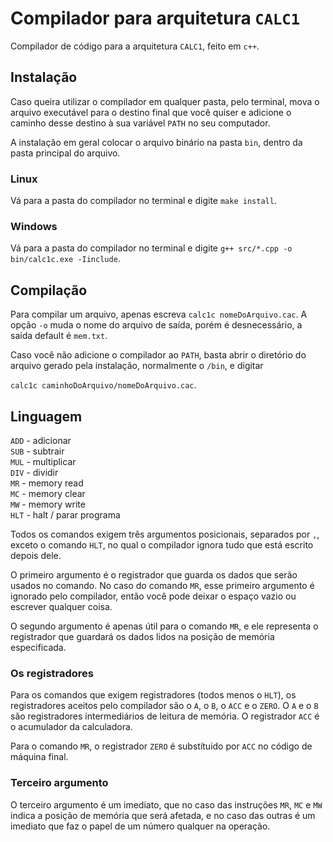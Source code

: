 # Compilador para arquitetura `CALC1`

Compilador de código para a arquitetura `CALC1`, feito em `c++`.

## Instalação

Caso queira utilizar o compilador em qualquer pasta, pelo terminal, mova o arquivo executável para o destino final que você quiser e adicione o caminho desse destino à sua variável `PATH` no seu computador.

A instalação em geral colocar o arquivo binário na pasta `bin`, dentro da pasta principal do arquivo.

### Linux

Vá para a pasta do compilador no terminal e digite `make install`.

### Windows

Vá para a pasta do compilador no terminal e digite `g++ src/*.cpp -o bin/calc1c.exe -Iinclude`.

## Compilação

Para compilar um arquivo, apenas escreva `calc1c nomeDoArquivo.cac`. A opção `-o` muda o nome do arquivo de saída, porém é desnecessário, a saída default é `mem.txt`.

Caso você não adicione o compilador ao `PATH`, basta abrir o diretório do arquivo gerado pela instalação, normalmente o `/bin`, e digitar

`calc1c caminhoDoArquivo/nomeDoArquivo.cac`.

## Linguagem

`ADD` - adicionar  
`SUB` - subtrair  
`MUL` - multiplicar  
`DIV` - dividir  
`MR` - memory read  
`MC` - memory clear  
`MW` - memory write  
`HLT` - halt / parar programa

Todos os comandos exigem três argumentos posicionais, separados por `,`, exceto o comando `HLT`, no qual o compilador ignora tudo que está escrito depois dele.

O primeiro argumento é o registrador que guarda os dados que serão usados no comando. No caso do comando `MR`, esse primeiro argumento é ignorado pelo compilador, então você pode deixar o espaço vazio ou escrever qualquer coisa.

O segundo argumento é apenas útil para o comando `MR`, e ele representa o registrador que guardará os dados lidos na posição de memória especificada.

### Os registradores

Para os comandos que exigem registradores (todos menos o `HLT`), os registradores aceitos pelo compilador são o `A`,
o `B`, o `ACC` e o `ZERO`. O `A` e o `B` são registradores intermediários de leitura de memória. O registrador `ACC` é o acumulador da calculadora.

Para o comando `MR`, o registrador `ZERO` é substítuido por `ACC` no código de máquina final.

### Terceiro argumento

O terceiro argumento é um imediato, que no caso das instruções `MR`, `MC` e `MW` indica a posição de memória que será afetada, e no caso das outras é um imediato que faz o papel de um número qualquer na operação.
